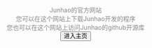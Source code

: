<html lang="en">

<head>
  <meta charset="utf-8">
  <title>Page Not Found</title>
  <meta name="viewport" content="width=device-width, initial-scale=1">
  <style>
    * {
      line-height: 1.2;
      margin: 0;
    }

    button{
      border-width: 0;
      border-radius: 3px;
    }

    button:hover{
			background-color: beige;
		}

    html {
      color: #888;
      display: table;
      font-family: sans-serif;
      height: 100%;
      text-align: center;
      width: 100%;
    }

    body {
      display: table-cell;
      vertical-align: middle;
      margin: 2em auto;
    }

    h1 {
      color: #555;
      font-size: 2em;
      font-weight: 400;
    }

    p {
      margin: 0 auto;
      width: 280px;
    }

    @media only screen and (max-width: 280px) {

      body,
      p {
        width: 95%;
      }

      h1 {
        font-size: 1.5em;
        margin: 0 0 0.3em;
      }

    }
  </style>
</head>
<body>
Junhao的官方网站<br>
您可以在这个网站上下载Junhao开发的程序<br>
您也可以在这个网站上访问Junhao的github开源库<br>
<a harf="home.html"><button>进入主页</button></a>
</body>
